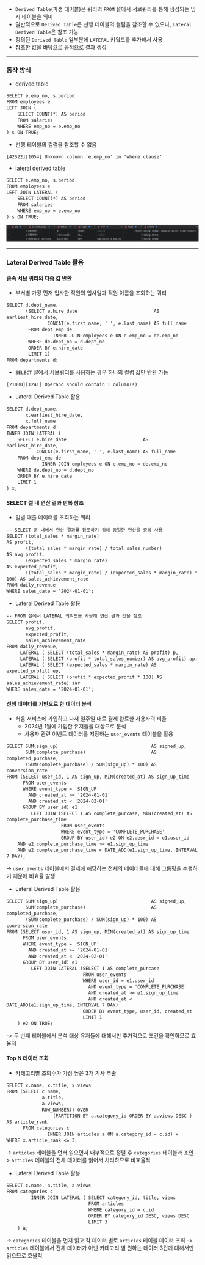 - `Derived Table`(파생 테이블)은 쿼리의 `FROM` 절에서 서브쿼리를 통해 생성되는 임시 테이블을 의미
- 일반적으로 `Derived Table`은 선행 테이블의 컬럼을 참조할 수 없으나, `Lateral Derived Table`은 참조 가능
- 정의된 `Derived Table` 앞부분에 `LATERAL` 키워드를 추가해서 사용
- 참조한 값을 바탕으로 동적으로 결과 생성

---
### 동작 방식
- derived table
```mysql
SELECT e.emp_no, s.period  
FROM employees e  
LEFT JOIN (  
    SELECT COUNT(*) AS period  
    FROM salaries  
    WHERE emp_no = e.emp_no  
) s ON TRUE;
```
- 선행 테이블의 컬럼을 참조할 수 없음
```mysql
[42S22][1054] Unknown column 'e.emp_no' in 'where clause'
```

- lateral derived table
```mysql
SELECT e.emp_no, s.period  
FROM employees e  
LEFT JOIN LATERAL (  
    SELECT COUNT(*) AS period  
    FROM salaries  
    WHERE emp_no = e.emp_no  
) s ON TRUE;
```
![](./images/lateral_derived_table_1.png)

---
### Lateral Derived Table 활용
#### 종속 서브 쿼리의 다중 값 반환
- 부서별 가장 먼저 입사한 직원의 입사일과 직원 이름을 조회하는 쿼리
```mysql
SELECT d.dept_name,  
       (SELECT e.hire_date                            AS earliest_hire_date,  
               CONCAT(e.first_name, ' ', e.last_name) AS full_name  
        FROM dept_emp de  
                 INNER JOIN employees e ON e.emp_no = de.emp_no  
        WHERE de.dept_no = d.dept_no  
        ORDER BY e.hire_date  
        LIMIT 1)  
FROM departments d;
```
- `SELECT` 절에서 서브쿼리를 사용하는 경우 하나의 컬럼 값만 반환 가능
```mysql
[21000][1241] Operand should contain 1 column(s)
```

- Lateral Derived Table 활용
```mysql
SELECT d.dept_name,  
       x.earliest_hire_date,  
       x.full_name  
FROM departments d  
INNER JOIN LATERAL (  
    SELECT e.hire_date                            AS earliest_hire_date,  
           CONCAT(e.first_name, ' ', e.last_name) AS full_name  
    FROM dept_emp de  
             INNER JOIN employees e ON e.emp_no = de.emp_no  
    WHERE de.dept_no = d.dept_no  
    ORDER BY e.hire_date  
    LIMIT 1  
) x;
```

#### SELECT 절 내 연산 결과 반복 참조
- 일별 매출 데이터를 조회하는 쿼리
```mysql
-- SELECT 문 내에서 연산 결과를 참조하기 위해 동일한 연산을 중복 사용
SELECT (total_sales * margin_rate)                                          AS profit,  
       ((total_sales * margin_rate) / total_sales_number)                   AS avg_profit,  
       (expected_sales * margin_rate)                                       AS expected_profit,  
       ((total_sales * margin_rate) / (expected_sales * margin_rate) * 100) AS sales_achievement_rate  
FROM daily_revenue  
WHERE sales_date = '2024-01-01';
```

- Lateral Derived Table 활용
```mysql
-- FROM 절에서 LATERAL 키워드를 사용해 연산 결과 값을 참조
SELECT profit,  
       avg_profit,  
       expected_profit,  
       sales_achievement_rate  
FROM daily_revenue,  
     LATERAL ( SELECT (total_sales * margin_rate) AS profit) p,  
     LATERAL ( SELECT (profit * total_sales_number) AS avg_profit) ap,  
     LATERAL ( SELECT (expected_sales * margin_rate) AS expected_profit) ep,  
     LATERAL ( SELECT (profit * expected_profit * 100) AS sales_achievement_rate) sar  
WHERE sales_date = '2024-01-01';
```

#### 선행 데이터를 기반으로 한 데이터 분석
- 처음 서비스에 가입하고 나서 일주일 내로 결제 완료한 사용자의 비율
	- 2024년 1월에 가입한 유저들을 대상으로 분석
	- 사용자 관련 이벤트 데이터를 저장하는 `user_events` 테이블을 활용
```mysql
SELECT SUM(sign_up)                                  AS signed_up,  
       SUM(complete_purchase)                        AS completed_purchase,  
       (SUM(complete_purchase) / SUM(sign_up) * 100) AS conversion_rate  
FROM (SELECT user_id, 1 AS sign_up, MIN(created_at) AS sign_up_time  
      FROM user_events  
      WHERE event_type = 'SIGN_UP'  
        AND created_at >= '2024-01-01'  
        AND created_at < '2024-02-01'  
      GROUP BY user_id) e1  
         LEFT JOIN (SELECT 1 AS complete_purcase, MIN(created_at) AS complete_purchase_time  
                    FROM user_events  
                    WHERE event_type = 'COMPLETE_PURCHASE'  
                    GROUP BY user_id) e2 ON e2.uesr_id = e1.user_id  
    AND e2.complete_purchase_time >= e1.sign_up_time  
    AND e2.complete_purchase_time < DATE_ADD(e1.sign_up_time, INTERVAL 7 DAY);
```
-> `user_events` 테이블에서 결제에 해당하는 전체의 데이터들에 대해 그룹핑을 수행하기 때문에 비효율 발생

- Lateral Derived Table 활용
```mysql
SELECT SUM(sign_up)                                  AS signed_up,  
       SUM(complete_purchase)                        AS completed_purchase,  
       (SUM(complete_purchase) / SUM(sign_up) * 100) AS conversion_rate  
FROM (SELECT user_id, 1 AS sign_up, MIN(created_at) AS sign_up_time  
      FROM user_events  
      WHERE event_type = 'SIGN_UP'  
        AND created_at >= '2024-01-01'  
        AND created_at < '2024-02-01'  
      GROUP BY user_id) e1  
         LEFT JOIN LATERAL (SELECT 1 AS complete_purcase  
                            FROM user_events  
                            WHERE user_id = e1.user_id  
                              AND event_type = 'COMPLETE_PURCHASE'  
                              AND created_at >= e1.sign_up_time  
                              AND created_at < DATE_ADD(e1.sign_up_time, INTERVAL 7 DAY)  
                            ORDER BY event_type, user_id, created_at  
                            LIMIT 1  
    ) e2 ON TRUE;
```
-> 두 번째 테이블에서 분석 대상 유저들에 대해서만 추가적으로 조건을 확인하므로 효율적

#### Top N 데이터 조회
- 카테고리별 조회수가 가장 높은 3개 기사 추출
```mysql
SELECT x.name, x.title, x.views  
FROM (SELECT c.name,  
             a.title,  
             a.views,  
             ROW_NUMBER() OVER  
                 (PARTITION BY a.category_id ORDER BY a.views DESC ) AS article_rank  
      FROM categories c  
               INNER JOIN articles a ON a.category_id = c.id) x  
WHERE x.article_rank <= 3;
```
-> `articles` 테이블을 먼저 읽으면서 내부적으로 정렬 후 `categories` 테이블과 조인
-> `articles` 테이블의 전체 데이터를 읽어서 처리하므로 비효율적

- Lateral Derived Table 활용
```mysql
SELECT c.name, a.title, a.views  
FROM categories c  
         INNER JOIN LATERAL ( SELECT category_id, title, views  
                              FROM articles  
                              WHERE category_id = c.id  
                              ORDER BY category_id DESC, views DESC  
                              LIMIT 3  
    ) a;
```
-> `categories` 테이블을 먼저 읽고 각 데이터 별로 `articles` 테이블 데이터 조회
-> `articles` 테이블에서 전체 데이터가 아닌 카테고리 별 원하는 데이터 3건에 대해서만 읽으므로 효율적